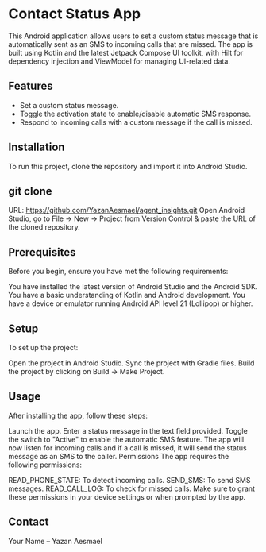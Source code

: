 # Contact Status App

This Android application allows users to set a custom status message that is automatically sent as an SMS to incoming calls that are missed. The app is built using Kotlin and the latest Jetpack Compose UI toolkit, with Hilt for dependency injection and ViewModel for managing UI-related data.

## Features

- Set a custom status message.
- Toggle the activation state to enable/disable automatic SMS response.
- Respond to incoming calls with a custom message if the call is missed.

## Installation

To run this project, clone the repository and import it into Android Studio.

## git clone 
URL: https://github.com/YazanAesmael/agent_insights.git
Open Android Studio, go to File -> New -> Project from Version Control & paste the URL of the cloned repository.

## Prerequisites
Before you begin, ensure you have met the following requirements:

You have installed the latest version of Android Studio and the Android SDK.
You have a basic understanding of Kotlin and Android development.
You have a device or emulator running Android API level 21 (Lollipop) or higher.

## Setup
To set up the project:

Open the project in Android Studio.
Sync the project with Gradle files.
Build the project by clicking on Build -> Make Project.

## Usage
After installing the app, follow these steps:

Launch the app.
Enter a status message in the text field provided.
Toggle the switch to "Active" to enable the automatic SMS feature.
The app will now listen for incoming calls and if a call is missed, it will send the status message as an SMS to the caller.
Permissions
The app requires the following permissions:

READ_PHONE_STATE: To detect incoming calls.
SEND_SMS: To send SMS messages.
READ_CALL_LOG: To check for missed calls.
Make sure to grant these permissions in your device settings or when prompted by the app.

## Contact
Your Name – Yazan Aesmael
